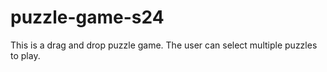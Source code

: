 # puzzle-game-s24
This is a drag and drop puzzle game. The user can select multiple puzzles to play.
